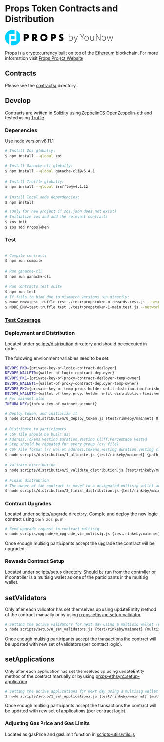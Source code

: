 # Props Token Contracts and Distribution

![Props Token](./props-logo.png?raw=true)

Props is a cryptocurrency built on top of the [Ethereum][ethereum] blockchain.
For more information visit [Props Project Website](https://propsproject.com/)

## Contracts

Please see the [contracts/](contracts) directory.

## Develop

Contracts are written in [Solidity][solidity] using [ZeppelinOS](https://github.com/zeppelinos/zos) [OpenZeppelin-eth](https://github.com/OpenZeppelin/openzeppelin-eth) and tested using [Truffle][truffle].

### Depenencies

Use node version v8.11.1

```bash
# Install Zos globally:
$ npm install --global zos

# Install Ganache-cli globally:
$ npm install --global ganache-cli@v6.4.1

# Install Truffle globally:
$ npm install --global truffle@v4.1.12

# Install local node dependencies:
$ npm install
```

```bash
# (Only for new project if zos.json does not exist) 
# Initialize zos and add the relevant contracts
$ zos init
$ zos add PropsToken
```
### Test

```bash

# Compile contracts
$ npm run compile

# Run ganache-cli
$ npm run ganache-cli

# Run contracts test suite
$ npm run test
# If fails to bind due to mismatch versions run directly:
$ NODE_ENV=test truffle test ./test/propstoken-0-rewards.test.js --network test
$ NODE_ENV=test truffle test ./test/propstoken-1-main.test.js --network test
```

### [Test Coverage](https://htmlpreview.github.io/?https://raw.githubusercontent.com/propsproject/props-token-distribution/feature/rewards-contracts/coverage/token/index.html)


### Deployment and Distribution

Located under [scripts/distribution](scripts/distribution) directory and should be executed in order.

The following envrionment variables need to be set:
```bash
DEVOPS_PK0={private-key-of-logic-contract-deployer}
DEVOPS_WALLET0={wallet-of-logic-contract-deployer}
DEVOPS_PK1={private-key-of-proxy-contract-deployer-temp-owner}
DEVOPS_WALLET1={wallet-of-proxy-contract-deployer-temp-owner}
DEVOPS_PK2={private-key-of-temp-props-holder-until-distribution-finishes}
DEVOPS_WALLET2={wallet-of-temp-props-holder-until-distribution-finishes}
# For mainnet also 
INFURA_KEY={infura-key-of-mainnet-account}
```

```bash
# Deploy token, and initialize it
$ node scripts/distribution/0_deploy_token.js {test/rinkeby/mainnet} 0 {secondsInDay} {rewardsBeginTimestamp}

# Distribute to participants
# CSV file should be built as: 
# Address,Tokens,Vesting Duration,Vesting Cliff,Percentage Vested
# Step should be repeated for every group (csv file)
# CSV File format (// wallet address,tokens,vesting duration,vesting cliff,vesting percentage,type,name,email address,first name,invested amount,invested discount)
$ node scripts/distribution/1_allocate.js {test/rinkeby/mainnet} {path-to-csv-file}

# Validate distribution
$ node scripts/distribution/5_validate_distribution.js {test/rinkeby/mainnet} group1,group2,...,groupN

# Finish distrubtion
# The owner of the contract is moved to a designated multisig wallet and so do all props not distributed
$ node scripts/distribution/3_finish_distribution.js {test/rinkeby/mainnet} {multisig-address-remaining-props} {multisig-address-contract-owner}
```
### Contract Upgrades

Located under [scripts/upgrade](scripts/upgrade) directory.
Compile and deploy the new logic contract using ```bash zos push```

```bash
# Send upgrade request to contract multisig
$ node scripts/upgrade/0_upgrade_via_multisig.js {test/rinkeby/mainnet} {multisig-address-contract-owner}
```
Once enough multisig participants accept the upgrade the contract will be upgraded.

### Rewards Contract Setup

Located under [scripts/setup](scripts/setup) directory.
Should be run from the controller or if controller is a multisig wallet as one of the participants in the multisig wallet.

## setValidators
Only after each validator has set themselves up using updateEntity method of the contract manually or by using [props-ethsync:setup-validator](https://github.com/propsproject/props-ethsync#validator-setup)
```bash
# Setting the active validators for next day using a multisig wallet (use multisig-wallet-address = none if the account running is the controller)
$ node scripts/setup/0_set_validators.js {test/rinkeby/mainnet} {multisig-wallet-address} {validator1},{validator2},{validator3} {contract-address}
```
Once enough multisig participants accept the transactions the contract will be updated with new set of validators (per contract logic).

## setApplications
Only after each application has set themselves up using updateEntity method of the contract manually or by using [props-ethsync:setup-application](https://github.com/propsproject/props-ethsync/blob/master/lib/services/application_setup.ts)
```bash
# Setting the active applications for next day using a multisig wallet (use multisig-wallet-address = none if the account running is the controller)
$ node scripts/setup/1_set_applications.js {test/rinkeby/mainnet} {multisig-wallet-address} {application1},{application2},{application3} {contract-address}
```
Once enough multisig participants accept the transactions the contract will be updated with new set of applications (per contract logic).


### Adjusting Gas Price and Gas Limits

Located as gasPrice and gasLimit function in [scripts-utils/utils.js](scripts-utils/utils.js)

[ethereum]: https://www.ethereum.org/

[solidity]: https://solidity.readthedocs.io/en/develop/
[truffle]: http://truffleframework.com/
